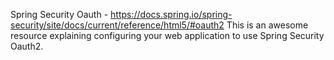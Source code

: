 Spring Security Oauth - https://docs.spring.io/spring-security/site/docs/current/reference/html5/#oauth2
This is an awesome resource explaining configuring your web application to use Spring Security Oauth2.